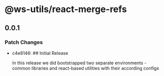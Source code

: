 # @ws-utils/react-merge-refs

## 0.0.1

### Patch Changes

- c4e8146: ## Initial Release

  In this release we did bootstrapped two separate environments - common libraries and react-based utilities with their according configs
